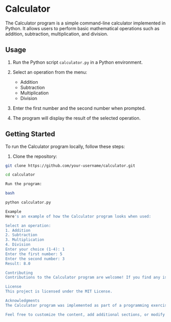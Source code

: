 # Calculator

The Calculator program is a simple command-line calculator implemented in Python. It allows users to perform basic mathematical operations such as addition, subtraction, multiplication, and division.

## Usage

1. Run the Python script `calculator.py` in a Python environment.
2. Select an operation from the menu:
    - Addition
    - Subtraction
    - Multiplication
    - Division

3. Enter the first number and the second number when prompted.

4. The program will display the result of the selected operation.

## Getting Started

To run the Calculator program locally, follow these steps:

1. Clone the repository:

```bash
git clone https://github.com/your-username/calculator.git

cd calculator

Run the program:

bash

python calculator.py

Example
Here's an example of how the Calculator program looks when used:

Select an operation:
1. Addition
2. Subtraction
3. Multiplication
4. Division
Enter your choice (1-4): 1
Enter the first number: 5
Enter the second number: 3
Result: 8.0

Contributing
Contributions to the Calculator program are welcome! If you find any issues or have suggestions for improvement, feel free to submit a pull request.

License
This project is licensed under the MIT License.

Acknowledgments
The Calculator program was implemented as part of a programming exercise and serves as a basic example of a calculator in Python.

Feel free to customize the content, add additional sections, or modify it according to your preferences and project needs.